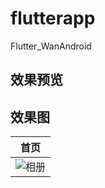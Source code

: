 # flutterapp

Flutter_WanAndroid

## 效果预览

## 效果图
| 首页 | 
| ------------ | 
| ![相册](https://github.com/BeaHugs/FlutterProject/images/flutterapp_home_img.png) | 
